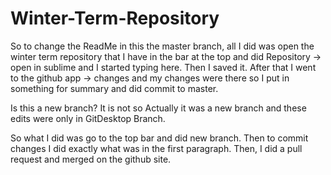 # Winter-Term-Repository
So to change the ReadMe in this the master branch, all I did was open the winter term repository that I have in the bar at the top and did Repository -> open in sublime and I started typing here. Then I saved it. After that I went to the github app -> changes and my changes were there so I put in something for summary and did commit to master. 

Is this a new branch? 
It is not so
Actually it was a new branch and these edits were only in GitDesktop Branch.

So what I did was go to the top bar and did new branch. Then to commit changes I did exactly what was in the first paragraph. Then, I did a pull request and merged on the github site.